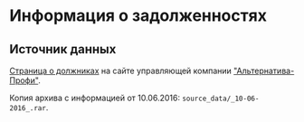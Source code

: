 # Информация о задолженностях

## Источник данных
[Страница о должниках](http://alternativaprofi.com/viewpage.php?page_id=7) на сайте управляющей компании ["Альтернатива-Профи"](http://alternativaprofi.com/).

Копия архива с информацией от 10.06.2016: `source_data/_10-06-2016_.rar`.